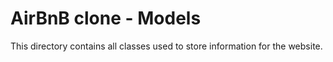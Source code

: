 # AirBnB clone - Models
This directory contains all classes used to store information for the website.
